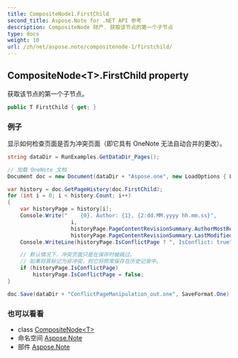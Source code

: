```yaml
---
title: CompositeNode1.FirstChild
second_title: Aspose.Note for .NET API 参考
description: CompositeNode 财产. 获取该节点的第一个子节点
type: docs
weight: 10
url: /zh/net/aspose.note/compositenode-1/firstchild/
---
```

## CompositeNode&lt;T&gt;.FirstChild property

获取该节点的第一个子节点。

```csharp
public T FirstChild { get; }
```

### 例子

显示如何检查页面是否为冲突页面（即它具有 OneNote 无法自动合并的更改）。

```csharp
string dataDir = RunExamples.GetDataDir_Pages();

// 加载 OneNote 文档
Document doc = new Document(dataDir + "Aspose.one", new LoadOptions { LoadHistory = true });

var history = doc.GetPageHistory(doc.FirstChild);
for (int i = 0; i < history.Count; i++)
{
    var historyPage = history[i];
    Console.Write("    {0}. Author: {1}, {2:dd.MM.yyyy hh.mm.ss}",
                    i,
                    historyPage.PageContentRevisionSummary.AuthorMostRecent,
                    historyPage.PageContentRevisionSummary.LastModifiedTime);
    Console.WriteLine(historyPage.IsConflictPage ? ", IsConflict: true" : string.Empty);

    // 默认情况下，冲突页面只是在保存时被跳过。
    // 如果将其标记为非冲突，则它将照常保存在历史记录中。
    if (historyPage.IsConflictPage)
        historyPage.IsConflictPage = false;
}

doc.Save(dataDir + "ConflictPageManipulation_out.one", SaveFormat.One);
```

### 也可以看看

* class [CompositeNode&lt;T&gt;](../)
* 命名空间 [Aspose.Note](../../compositenode-1/)
* 部件 [Aspose.Note](../../../)



